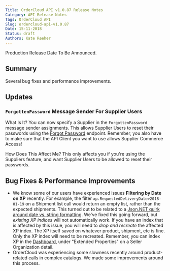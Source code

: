 ```yaml
---
Title: OrderCloud API v1.0.87 Release Notes
Category: API Release Notes
Tags: OrderCloud API
Slug: ordercloud-api-v1.0.87
Date: 15-11-2018
Status: draft
Authors: Kate Reeher
---
```

Production Release Date To Be Announced.

## Summary

Several bug fixes and performance improvements.

## Updates

### `ForgottenPassword` Message Sender For Supplier Users

What Is It?
    You can now specify a Supplier in the `ForgottenPassword` message sender assignments. This allows Supplier Users to reset their passwords using the [Forgot Password](https://developer.ordercloud.io/documentation/api-reference/AuthenticationAndAuthorization/SecurityProfiles/SaveAssignment) endpoint. Remember, you also have to make sure that the API Client you want to use allows Supplier Commerce Access!

How Does This Affect Me?
    This only affects you if you're using the Suppliers feature, and want Supplier Users to be allowed to reset their passwords.

## Bug Fixes & Performance Improvements

- We know some of our users have experienced issues **Filtering by Date on XP** recently. For example, the filter `xp.RequestedDeliveryDate>2018-01-19` on a Shipment list call would return an empty list, rather than the expected shipments. This turned out to be related to a [Json.NET quirk around date vs. string formatting](https://github.com/JamesNK/Newtonsoft.Json/issues/862). We've fixed this going forward, but *existing XP indices* will not automatically work. If you have an index that is affected by this issue, you will need to *drop and recreate* the affected XP index. The XP itself saved on whatever product, shipment, etc is fine. Only the XP index will need to be recreated. Remember, you can index XP in the [Dashboard](), under "Extended Properties" on a Seller Organization detail.
- OrderCloud was experiencing some slowness recently around product-related calls in complex catalogs. We made some improvements around this process.



